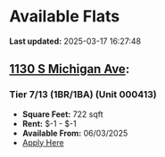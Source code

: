 # Available Flats

**Last updated:** 2025-03-17 16:27:48

## [1130 S Michigan Ave](https://1130smichigan.com/wp-json/floorplans/v1/available-units):
### Tier 7/13 (1BR/1BA) (Unit 000413)
- **Square Feet:** 722 sqft
- **Rent:** $-1 - $-1
- **Available From:** 06/03/2025
- [Apply Here](https://1130smichigan.securecafe.com/onlineleasing/eleven-thirty/oleapplication.aspx?stepname=RentalOptions&myOlePropertyId=638530&FloorPlanID=2321071&UnitID=11312709&header=1)


